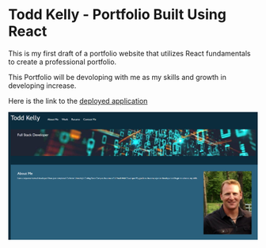 # Todd Kelly - Portfolio Built Using React


This is my first draft of a portfolio website that utilizes React fundamentals to create a professional portfolio.

This Portfolio will be devoloping with me as my skills and growth in developing increase.

Here is the link to the [deployed application](https://toddkelly.github.io/portfolio-react/)

![Screenshot](./src/images/deployed.png)